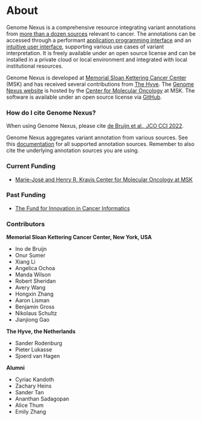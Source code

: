 # About
Genome Nexus is a comprehensive resource integrating variant annotations from [more than a dozen sources](https://docs.genomenexus.org/annotation-sources) relevant to cancer. The annotations can be accessed through a performant [application programming interface](https://docs.genomenexus.org/api) and an [intuitive user interface](https://www.genomenexus.org/), supporting various use cases of variant interpretation. It is freely available under an open source license and can be installed in a private cloud or local environment and integrated with local institutional resources.

Genome Nexus is developed at [Memorial Sloan Kettering Cancer Center](http://www.mskcc.org/) (MSK) and has received several contributions from [The Hyve](http://thehyve.nl/). The [Genome Nexus website](https://www.genomenexus.org/) is hosted by the [Center for Molecular Oncology](http://www.mskcc.org/research/molecular-oncology) at MSK. The software is available under an open source license via [GitHub](https://github.com/genome-nexus). 

### How do I cite Genome Nexus?
When using Genome Nexus, please cite [de Bruijn et al., JCO CCI 2022](https://ascopubs.org/doi/abs/10.1200/CCI.21.00144).

Genome Nexus aggregates variant annotation from various sources. See this [documentation](./Annotation-Sources.md#annotation-sources🗄️) for all supported annotation sources. Remember to also cite the underlying annotation sources you are using.

### Current Funding
*   [Marie-José and Henry R. Kravis Center for Molecular Oncology at MSK](http://www.mskcc.org/research/molecular-oncology)

### Past Funding
*   [The Fund for Innovation in Cancer Informatics](https://www.the-ici-fund.org/)

### Contributors

**Memorial Sloan Kettering  Cancer Center, New York, USA**

*   Ino de Bruijn
*   Onur Sumer
*   Xiang Li
*   Angelica Ochoa
*   Manda Wilson
*   Robert Sheridan
*   Avery Wang
*   Hongxin Zhang
*   Aaron Lisman
*   Benjamin Gross
*   Nikolaus Schultz
*   Jianjiong Gao

**The Hyve, the Netherlands**

*   Sander Rodenburg
*   Pieter Lukasse
*   Sjoerd van Hagen

**Alumni**

*   Cyriac Kandoth
*   Zachary Heins
*   Sander Tan
*   Ananthan Sadagopan
*   Alice Thum
*   Emily Zhang
